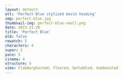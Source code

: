 ```yaml
---
layout: default
alt: 'Perfect Blue stylized movie heading'
img: perfect-blue.jpg
thumbnail-img: perfect-blue-small.png
date: 2023-11-20
title: 'Perfect Blue'
old: false
rewatch: 5
characters: 4
super: 2
pace: 5
cinema: 4
structure: 5
vibe: Flabberghasted, floored, befuddled, bamboozled
---
```

